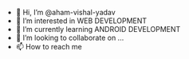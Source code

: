 - 👋 Hi, I’m @aham-vishal-yadav
- 👀 I’m interested in WEB DEVELOPMENT
- 🌱 I’m currently learning ANDROID DEVELOPMENT
- 💞️ I’m looking to collaborate on ...
- 📫 How to reach me 

<!---
aham-vishal-yadav/aham-vishal-yadav is a ✨ special ✨ repository because its `README.md` (this file) appears on your GitHub profile.
You can click the Preview link to take a look at your changes.
--->
